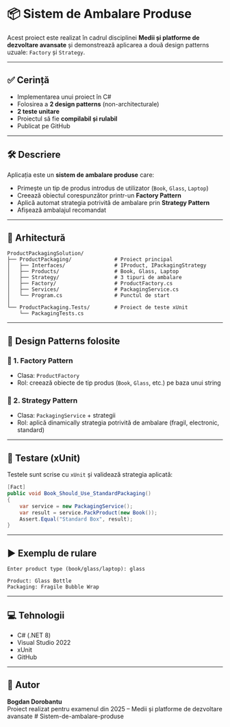 # 📦 Sistem de Ambalare Produse

Acest proiect este realizat în cadrul disciplinei **Medii și platforme de dezvoltare avansate** și demonstrează aplicarea a două design patterns uzuale: `Factory` și `Strategy`.

---

## ✅ Cerință

- Implementarea unui proiect în C#
- Folosirea a **2 design patterns** (non-architecturale)
- **2 teste unitare**
- Proiectul să fie **compilabil și rulabil**
- Publicat pe GitHub

---

## 🛠️ Descriere

Aplicația este un **sistem de ambalare produse** care:

- Primește un tip de produs introdus de utilizator (`Book`, `Glass`, `Laptop`)
- Creează obiectul corespunzător printr-un **Factory Pattern**
- Aplică automat strategia potrivită de ambalare prin **Strategy Pattern**
- Afișează ambalajul recomandat

---

## 🧩 Arhitectură

```
ProductPackagingSolution/
├── ProductPackaging/              # Proiect principal
│   ├── Interfaces/                # IProduct, IPackagingStrategy
│   ├── Products/                  # Book, Glass, Laptop
│   ├── Strategy/                  # 3 tipuri de ambalare
│   ├── Factory/                   # ProductFactory.cs
│   ├── Services/                  # PackagingService.cs
│   └── Program.cs                 # Punctul de start
│
└── ProductPackaging.Tests/        # Proiect de teste xUnit
    └── PackagingTests.cs
```

---

## 🧠 Design Patterns folosite

### 🔹 1. Factory Pattern
- Clasa: `ProductFactory`
- Rol: creează obiecte de tip produs (`Book`, `Glass`, etc.) pe baza unui string

### 🔹 2. Strategy Pattern
- Clasa: `PackagingService` + strategii
- Rol: aplică dinamically strategia potrivită de ambalare (fragil, electronic, standard)

---

## 🧪 Testare (xUnit)

Testele sunt scrise cu `xUnit` și validează strategia aplicată:

```csharp
[Fact]
public void Book_Should_Use_StandardPackaging()
{
    var service = new PackagingService();
    var result = service.PackProduct(new Book());
    Assert.Equal("Standard Box", result);
}
```

---

## ▶️ Exemplu de rulare

```
Enter product type (book/glass/laptop): glass

Product: Glass Bottle  
Packaging: Fragile Bubble Wrap
```

---

## 💻 Tehnologii

- C# (.NET 8)
- Visual Studio 2022
- xUnit
- GitHub

---

## 👤 Autor

**Bogdan Dorobantu**  
Proiect realizat pentru examenul din 2025 – Medii și platforme de dezvoltare avansate
#   S i s t e m - d e - a m b a l a r e - p r o d u s e  
 